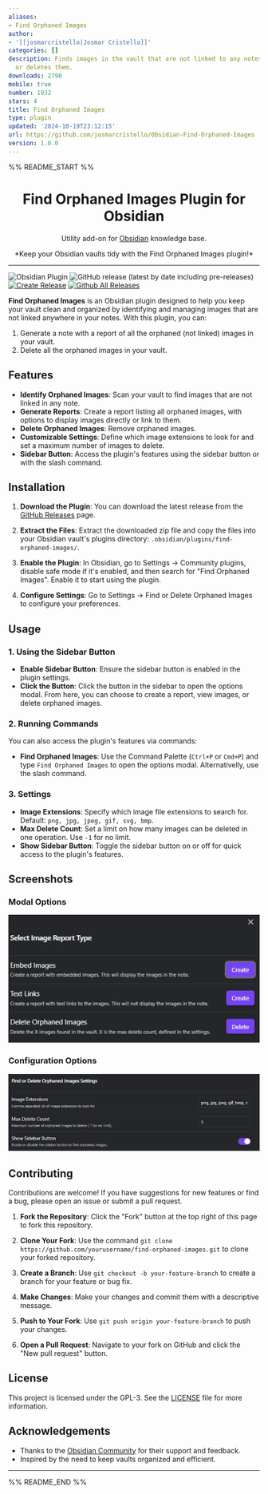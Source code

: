 ```yaml
---
aliases:
- Find Orphaned Images
author:
- '[[josmarcristello|Josmar Cristello]]'
categories: []
description: Finds images in the vault that are not linked to any notes. Either lists,
  or deletes them.
downloads: 2790
mobile: true
number: 1932
stars: 4
title: Find Orphaned Images
type: plugin
updated: '2024-10-19T23:12:15'
url: https://github.com/josmarcristello/Obsidian-Find-Orphaned-Images
version: 1.0.0
---
```


%% README_START %%

<h1 align="center">Find Orphaned Images Plugin for Obsidian</h1>

<p align="center">Utility add-on for <a href="https://obsidian.md/">Obsidian</a> knowledge base.</p>
<p align="center">*Keep your Obsidian vaults tidy with the Find Orphaned Images plugin!*</p>

---
![Obsidian Plugin](https://img.shields.io/badge/Obsidian-Plugin-blueviolet)
![GitHub release (latest by date including pre-releases)](https://img.shields.io/github/v/release/josmarcristello/obsidian-find-orphaned-images)
[![Create Release](https://github.com/josmarcristello/Obsidian-Find-Orphaned-Images/actions/workflows/release.yml/badge.svg)](https://github.com/josmarcristello/Obsidian-Find-Orphaned-Images/actions/workflows/release.yml)
[![Github All Releases](https://img.shields.io/github/downloads/josmarcristello/obsidian-find-orphaned-images/total.svg)]()



**Find Orphaned Images** is an Obsidian plugin designed to help you keep your vault clean and organized by identifying and managing images that are not linked anywhere in your notes. With this plugin, you can:

1) Generate a note with a report of all the orphaned (not linked) images in your vault.
2) Delete all the orphaned images in your vault.

## Features

- **Identify Orphaned Images**: Scan your vault to find images that are not linked in any note.
- **Generate Reports**: Create a report listing all orphaned images, with options to display images directly or link to them.
- **Delete Orphaned Images**: Remove orphaned images.
- **Customizable Settings**: Define which image extensions to look for and set a maximum number of images to delete.
- **Sidebar Button**: Access the plugin's features using the sidebar button or with the slash command.

## Installation

1. **Download the Plugin**: You can download the latest release from the [GitHub Releases](https://github.com/yourusername/find-orphaned-images/releases) page.

2. **Extract the Files**: Extract the downloaded zip file and copy the files into your Obsidian vault's plugins directory: `.obsidian/plugins/find-orphaned-images/`.

3. **Enable the Plugin**: In Obsidian, go to Settings -> Community plugins, disable safe mode if it's enabled, and then search for "Find Orphaned Images". Enable it to start using the plugin.

4. **Configure Settings**: Go to Settings -> Find or Delete Orphaned Images to configure your preferences.

## Usage

### 1. Using the Sidebar Button

- **Enable Sidebar Button**: Ensure the sidebar button is enabled in the plugin settings.
- **Click the Button**: Click the button in the sidebar to open the options modal. From here, you can choose to create a report, view images, or delete orphaned images.

### 2. Running Commands

You can also access the plugin's features via commands:

- **Find Orphaned Images**: Use the Command Palette (`Ctrl+P` or `Cmd+P`) and type `Find Orphaned Images` to open the options modal. Alternativelly, use the slash command.

### 3. Settings

- **Image Extensions**: Specify which image file extensions to search for. Default: `png, jpg, jpeg, gif, svg, bmp`.
- **Max Delete Count**: Set a limit on how many images can be deleted in one operation. Use `-1` for no limit.
- **Show Sidebar Button**: Toggle the sidebar button on or off for quick access to the plugin's features.

## Screenshots
### Modal Options
![Modal](https://raw.githubusercontent.com/josmarcristello/Obsidian-Find-Orphaned-Images/HEAD/screenshots/Modal-Options.png)

### Configuration Options
![Configuration-Options](https://raw.githubusercontent.com/josmarcristello/Obsidian-Find-Orphaned-Images/HEAD/screenshots/Configuration-Options.png)

## Contributing

Contributions are welcome! If you have suggestions for new features or find a bug, please open an issue or submit a pull request.

1. **Fork the Repository**: Click the "Fork" button at the top right of this page to fork this repository.

2. **Clone Your Fork**: Use the command `git clone https://github.com/yourusername/find-orphaned-images.git` to clone your forked repository.

3. **Create a Branch**: Use `git checkout -b your-feature-branch` to create a branch for your feature or bug fix.

4. **Make Changes**: Make your changes and commit them with a descriptive message.

5. **Push to Your Fork**: Use `git push origin your-feature-branch` to push your changes.

6. **Open a Pull Request**: Navigate to your fork on GitHub and click the "New pull request" button.

## License

This project is licensed under the GPL-3. See the [LICENSE](LICENSE) file for more information.

## Acknowledgements
- Thanks to the [Obsidian Community](https://forum.obsidian.md/) for their support and feedback.
- Inspired by the need to keep vaults organized and efficient.

---


%% README_END %%